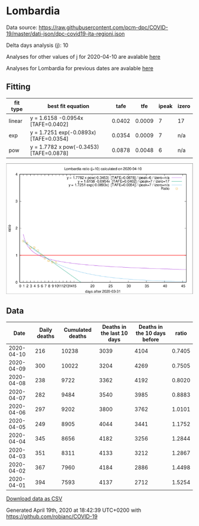 # Lombardia

Data source: https://raw.githubusercontent.com/pcm-dpc/COVID-19/master/dati-json/dpc-covid19-ita-regioni.json

Delta days analysis (j): 10

Analyses for other values of j for 2020-04-10 are avalable [here](../2020-04-10/README.md)

Analyses for Lombardia for previous dates are avalable [here](../README.md)

## Fitting 
|fit type|best fit equation|tafe|tfe|ipeak|izero|
|-------|-----|--------|------|---|---|
|linear|y = 1.6158 -0.0954x  [TAFE=0.0402]|0.0402|0.0009|7|17|
|exp|y = 1.7251 exp(-0.0893x)  [TAFE=0.0354]|0.0354|0.0009|7|n/a|
|pow|y = 1.7782 x pow(-0.3453)  [TAFE=0.0878]|0.0878|0.0048|6|n/a|

![Plot](COVID-19_lombardia_j10_2020-04-10.png)

## Data
|Date|Daily deaths|Cumulated deaths|Deaths in the last 10 days|Deaths in the 10 days before|ratio|
|----|----------|-----------|-------|--------------------|-----|
|2020-04-10|216|10238|3039|4104|0.7405|
|2020-04-09|300|10022|3204|4269|0.7505|
|2020-04-08|238|9722|3362|4192|0.8020|
|2020-04-07|282|9484|3540|3985|0.8883|
|2020-04-06|297|9202|3800|3762|1.0101|
|2020-04-05|249|8905|4044|3441|1.1752|
|2020-04-04|345|8656|4182|3256|1.2844|
|2020-04-03|351|8311|4133|3212|1.2867|
|2020-04-02|367|7960|4184|2886|1.4498|
|2020-04-01|394|7593|4137|2712|1.5254|

[Download data as CSV](COVID-19_lombardia_j10_2020-04-10.csv)

Generated April 19th, 2020 at 18:42:39 UTC+0200 with https://github.com/robianc/COVID-19
